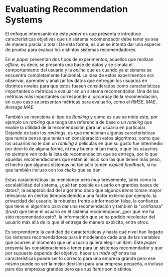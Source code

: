 # Evaluating Recommendation Systems

El enfoque interesante de este *paper* es que presenta e introduce características objetivas que un sistema recomendador debe tener ya sea de manera parcial o total. De esta forma, es que se intenta dar una especie de prueba para evaluar los distintos sistemas recomendadores.

En el *paper* presentan dos tipos de experimentos, aquellos que realizan *offline*, es decir, se presenta una base de datos y se simula el comportamiento del usuario y la *online* que es cuando ya el sistema se encuentra completamente funcional. La idea de estos experimentos era observar, aprender y analizar los datos que entregan los usuarios en distintos niveles para que estos fuesen considerados como características importantes o métricas a evaluar en un sistema recomendador. Una de las métricas más importantes corresponde al *accuracy* de la recomendación, en cuyo caso se presentan métricas para evaluarlo, como el *RMSE*, *MAE*, *Average MAE*.

También se menciona el tipo de *Ranking* y cómo es que se mide este, por ejemplo un *ranking* que tenga una referencia de base o un *ranking* que evalúe la utilidad de la recomendación para un usuario en particular. Dejando de lado los *rankings*, es que mencionan algunas características que nunca pensé que tenían en consideración estos algoritmos, como que los usuarios no le dan un *ranking* a películas en que su gusto fue intermedio por decirlo de alguna forma, ni muy bueno ni tan malo, o que los usuarios no siempre ven toda la lista de recomendación que se entrega, por lo que aquellas recomendaciones que están al inicio son las que tienen más peso, el hecho que algunos sistemas no tan sólo tomen *explicit feedback*, si no que también incluso con los *clicks* que se dan.

Estas características las mencionan pero muy brevemente, tales como la escalabilidad del sistema, ¿qué tan posible es usarlo en grandes bases de datos?, la adaptabilidad del algoritmo dado que algunos *items* toman mayor relevancia en ciertos tiempos debido a una factor externo por ejemplo, la privacidad del usuario, la robustez frente a información falsa, la confianza que tiene el algoritmo para dar una recomendación y también la "confianza" (*trust*) que tiene el usuario en el sistema recomendador, ¿por qué me ha sido recomendado esto?, la información que se ha podido recolectar del usuario más allá de lo que él entrega de manera explícita, entre otros.

Es sorprendente la cantidad de características y hasta qué nivel han llegado los sistemas recomendadores para ir modelando cada una de las variables que ocurren al momento que un usuario quiera elegir un *item*. Este *paper* presenta las consideraciones a tener para un sistemas recomendador y que por supuesto depende del objetivo, hacer un *trade off* entre las características puede ser lo correcto para una empresa grande pero ese mismo puede no ser la mejor decisión para una empresa pequeña, o incluso para dos empresas grandes pero que sus *items* son distintos. 

